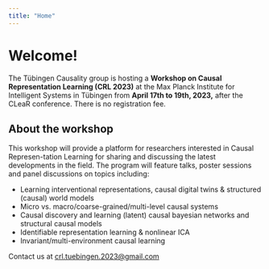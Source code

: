 ```yaml
---
title: "Home"
---
```


# Welcome!

The Tübingen Causality group is hosting a **Workshop on Causal Representation Learning (CRL 2023)** at the Max Planck Institute for Intelligent Systems in Tübingen from **April 17th to 19th, 2023,** after the CLeaR conference. There is no registration fee.


## About the workshop
This workshop will provide a platform for researchers interested in Causal Represen-tation Learning for sharing and discussing the latest developments in the field. 
The program will feature talks, poster sessions and panel discussions on topics including:

- Learning interventional representations, causal digital twins & structured (causal) world models
- Micro vs. macro/coarse-grained/multi-level causal systems
- Causal discovery and learning (latent) causal bayesian networks and structural causal models
- Identifiable representation learning & nonlinear ICA
- Invariant/multi-environment causal learning  


Contact us at <crl.tuebingen.2023@gmail.com> 
